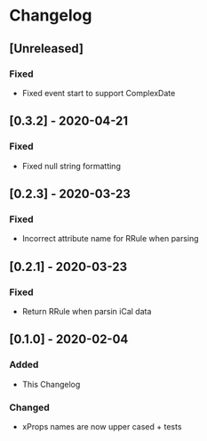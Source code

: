 # Changelog

## [Unreleased]

### Fixed

- Fixed event start to support ComplexDate

## [0.3.2] - 2020-04-21

### Fixed

- Fixed null string formatting

## [0.2.3] - 2020-03-23

### Fixed

- Incorrect attribute name for RRule when parsing

## [0.2.1] - 2020-03-23

### Fixed

- Return RRule when parsin iCal data

## [0.1.0] - 2020-02-04

### Added

- This Changelog

### Changed

- xProps names are now upper cased + tests
